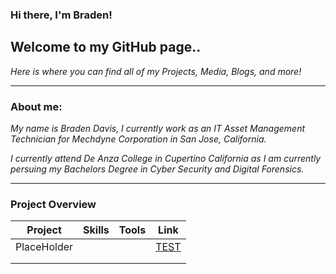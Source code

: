 ### Hi there, I'm Braden!

## **Welcome to my GitHub page..**
_Here is where you can find all of my Projects, Media, Blogs, and more!_

_________________________________________________________________________

### About me:
_My name is Braden Davis, I currently work as an IT Asset Management Technician
for Mechdyne Corporation in San Jose, California._

_I currently attend De Anza College in Cupertino California as I am currently 
persuing my Bachelors Degree in Cyber Security and Digital Forensics._

__________________________________________________________________________

### Project Overview 
|     Project     |                 Skills                |     Tools       |      Link       |
| --------------- | ------------------------------------- | --------------- | --------------- |
| PlaceHolder     |                                       |                 |  <a href="[]">TEST</a>   |
|                 |                                       |                 |                 |
|                 |                                       |                 |                 |
